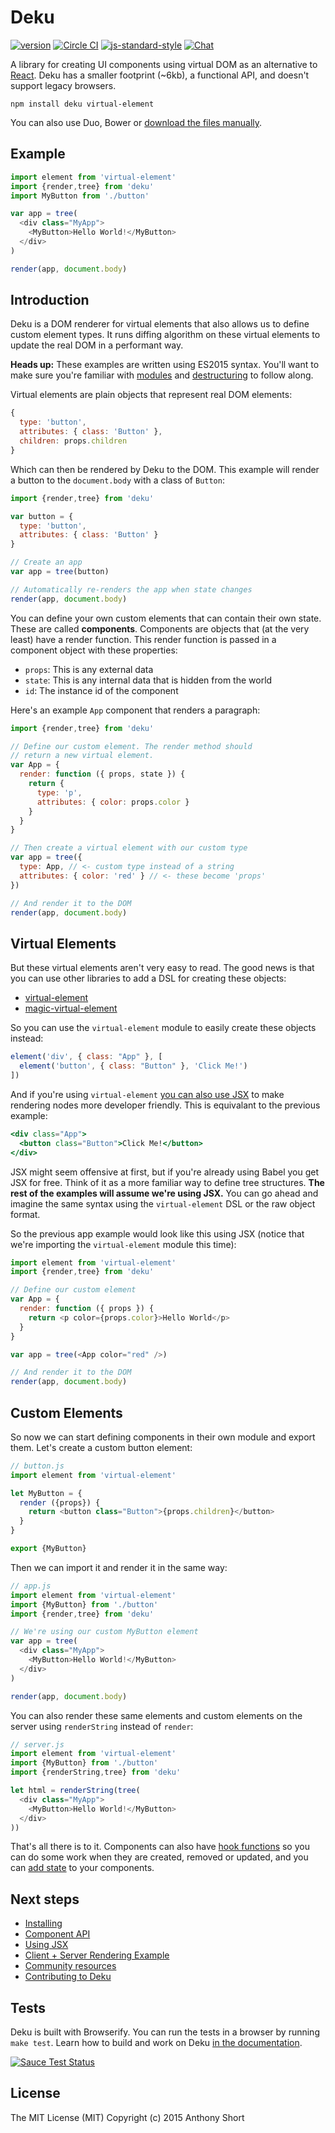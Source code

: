 # Deku

[![version](https://img.shields.io/npm/v/deku.svg?style=flat-square)](https://www.npmjs.com/package/deku) [![Circle CI](https://img.shields.io/circleci/project/BrightFlair/PHP.Gt.svg?style=flat-square)](https://circleci.com/gh/dekujs/deku) [![js-standard-style](https://img.shields.io/badge/code%20style-standard-brightgreen.svg?style=flat-square)](https://github.com/feross/standard) [![Chat](https://img.shields.io/badge/Slack-Join%20Chat%20→-blue.svg?style=flat-square)](https://discord.gg/0gNkyCAVkDYsBaFe)

A library for creating UI components using virtual DOM as an alternative to [React](https://github.com/facebook/react). Deku has a smaller footprint (~6kb), a functional API, and doesn't support legacy browsers.

```
npm install deku virtual-element
```

You can also use Duo, Bower or [download the files manually](https://github.com/dekujs/deku/releases).

## Example

```js
import element from 'virtual-element'
import {render,tree} from 'deku'
import MyButton from './button'

var app = tree(
  <div class="MyApp">
    <MyButton>Hello World!</MyButton>
  </div>
)

render(app, document.body)
```

## Introduction

Deku is a DOM renderer for virtual elements that also allows us to define custom element types. It runs diffing algorithm on these virtual elements to update the real DOM in a performant way.

**Heads up:** These examples are written using ES2015 syntax. You'll want to make sure you're familiar with [modules](https://babeljs.io/docs/learn-es2015/#modules) and [destructuring](https://babeljs.io/docs/learn-es2015/#destructuring) to follow along.

Virtual elements are plain objects that represent real DOM elements:

```js
{
  type: 'button',
  attributes: { class: 'Button' },
  children: props.children
}
```

Which can then be rendered by Deku to the DOM. This example will render a button to the `document.body` with a class of `Button`:

```js
import {render,tree} from 'deku'

var button = {
  type: 'button',
  attributes: { class: 'Button' }
}

// Create an app
var app = tree(button)

// Automatically re-renders the app when state changes
render(app, document.body)
```

You can define your own custom elements that can contain their own state. These are called **components**. Components are objects that (at the very least) have a render function. This render function is passed in a component object with these properties:

* `props`: This is any external data
* `state`: This is any internal data that is hidden from the world
* `id`: The instance id of the component

Here's an example `App` component that renders a paragraph:

```js
import {render,tree} from 'deku'

// Define our custom element. The render method should
// return a new virtual element.
var App = {
  render: function ({ props, state }) {
    return {
      type: 'p',
      attributes: { color: props.color }
    }
  }
}

// Then create a virtual element with our custom type
var app = tree({
  type: App, // <- custom type instead of a string
  attributes: { color: 'red' } // <- these become 'props'
})

// And render it to the DOM
render(app, document.body)
```

## Virtual Elements

But these virtual elements aren't very easy to read. The good news is that you can use other libraries to add a DSL for creating these objects:

* [virtual-element](https://github.com/dekujs/virtual-element)
* [magic-virtual-element](https://github.com/dekujs/magic-virtual-element)

So you can use the `virtual-element` module to easily create these objects instead:

```js
element('div', { class: "App" }, [
  element('button', { class: "Button" }, 'Click Me!')
])
```

And if you're using `virtual-element` [you can also use JSX](https://github.com/dekujs/deku/blob/master/docs/guides/jsx.md) to make rendering nodes more developer friendly. This is equivalant to the previous example:

```jsx
<div class="App">
  <button class="Button">Click Me!</button>
</div>
```

JSX might seem offensive at first, but if you're already using Babel you get JSX for free. Think of it as a more familiar way to define tree structures. **The rest of the examples will assume we're using JSX.** You can go ahead and imagine the same syntax using the `virtual-element` DSL or the raw object format.

So the previous app example would look like this using JSX (notice that we're importing the `virtual-element` module this time):

```js
import element from 'virtual-element'
import {render,tree} from 'deku'

// Define our custom element
var App = {
  render: function ({ props }) {
    return <p color={props.color}>Hello World</p>
  }
}

var app = tree(<App color="red" />)

// And render it to the DOM
render(app, document.body)
```

## Custom Elements

So now we can start defining components in their own module and export them. Let's create a custom button element:

```js
// button.js
import element from 'virtual-element'

let MyButton = {
  render ({props}) {
    return <button class="Button">{props.children}</button>
  }  
}

export {MyButton}
```

Then we can import it and render it in the same way:

```js
// app.js
import element from 'virtual-element'
import {MyButton} from './button'
import {render,tree} from 'deku'

// We're using our custom MyButton element
var app = tree(
  <div class="MyApp">
    <MyButton>Hello World!</MyButton>
  </div>
)

render(app, document.body)
```

You can also render these same elements and custom elements on the server using `renderString` instead of `render`:

```js
// server.js
import element from 'virtual-element'
import {MyButton} from './button'
import {renderString,tree} from 'deku'

let html = renderString(tree(
  <div class="MyApp">
    <MyButton>Hello World!</MyButton>
  </div>
))
```

That's all there is to it. Components can also have [hook functions](https://github.com/dekujs/deku/blob/master/docs/guides/components.md) so you can do some work when they are created, removed or updated, and you can [add state](https://github.com/dekujs/deku/blob/master/docs/guides/components.md) to your components.

## Next steps

* [Installing](https://github.com/dekujs/deku/blob/master/docs/guides/install.md)
* [Component API](https://github.com/dekujs/deku/blob/master/docs/guides/components.md)
* [Using JSX](https://github.com/dekujs/deku/blob/master/docs/guides/jsx.md)
* [Client + Server Rendering Example](https://github.com/dekujs/todomvc)
* [Community resources](https://github.com/stevenmiller888/awesome-deku)
* [Contributing to Deku](https://github.com/dekujs/deku/blob/master/docs/guides/development.md)

## Tests

Deku is built with Browserify. You can run the tests in a browser by running `make test`. Learn how to build and work on Deku [in the documentation](https://github.com/dekujs/deku/blob/master/docs/guides/development.md).

[![Sauce Test Status](https://saucelabs.com/browser-matrix/deku.svg)](https://saucelabs.com/u/deku)

## License

The MIT License (MIT) Copyright (c) 2015 Anthony Short
